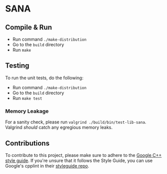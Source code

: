 # SANA

## Compile & Run

- Run command `./make-distribution`
- Go to the `build` directory
- Run `make` 

## Testing

To run the unit tests, do the following:

- Run command `./make-distribution`
- Go to the `build` directory
- Run `make test`

### Memory Leakage 

For a sanity check, please run `valgrind ./build/bin/test-lib-sana`. Valgrind *should* catch any egregious
memory leaks.


## Contributions
To contribute to this project, please make sure to adhere to the
[Google C++ style guide](https://google.github.io/styleguide/cppguide.html). If you're unsure that it follows the
Style Guide, you can use Google's cpplint in their [styleguide repo](https://github.com/google/styleguide).
